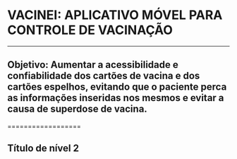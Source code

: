 # VACINEI: APLICATIVO MÓVEL PARA CONTROLE DE VACINAÇÃO
------------------
## Objetivo: Aumentar a acessibilidade e confiabilidade dos cartões de vacina e dos cartões espelhos, evitando que o paciente perca as informações inseridas nos mesmos e evitar a causa de superdose de vacina.
==================
  
Título de nível 2
------------------
